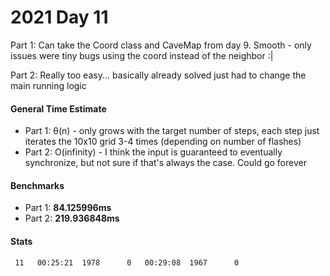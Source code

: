 # 2021 Day 11

Part 1: Can take the Coord class and CaveMap from day 9. Smooth - only issues were tiny bugs using the coord instead of the neighbor :| 

Part 2: Really too easy... basically already solved just had to change the main running logic

#### General Time Estimate
- Part 1: θ(n) - only grows with the target number of steps, each step just iterates the 10x10 grid 3-4 times (depending on number of flashes)
- Part 2: O(infinity) - I think the input is guaranteed to eventually synchronize, but not sure if that's always the case. Could go forever

#### Benchmarks
- Part 1: **84.125996ms**
- Part 2: **219.936848ms**


#### Stats 
```
 11   00:25:21  1978      0   00:29:08  1967      0
```